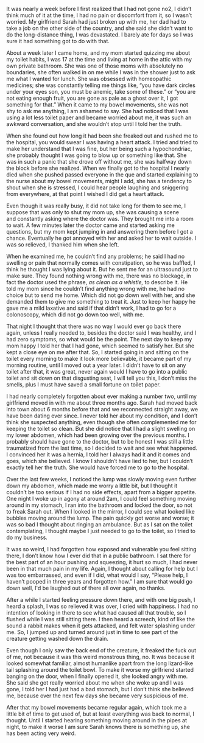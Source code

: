  

It was nearly a week before I first realized that I had not gone no2, I didn’t think much of it at the time, I had no pain or discomfort from it, so I wasn’t worried. My girlfriend Sarah had just broken up with me, her dad had to take a job on the other side of the country, and she said she didn’t want to do the long-distance thing, I was devastated. I barely ate for days so I was sure it had something got to do with that.  

About a week later I came home, and my mom started quizzing me about my toilet habits, I was 17 at the time and living at home in the attic with my own private bathroom. She was one of those moms with absolutely no boundaries, she often walked in on me while I was in the shower just to ask me what I wanted for lunch. She was obsessed with homeopathic medicines; she was constantly telling me things like, “you have dark circles under your eyes son, you must be anemic, take some of these.” or “you are not eating enough fruit, you are gone as pale as a ghost over it, I got something for that.” When it came to my bowel movements, she was not shy to ask me anything, I am ashamed to say. She had noticed that I was using a lot less toilet paper and became worried about me, it was such an awkward conversation, and she wouldn’t stop until I told her the truth. 

When she found out how long it had been she freaked out and rushed me to the hospital, you would swear I was having a heart attack. I tried and tried to make her understand that I was fine, but her being such a hypochondriac, she probably thought I was going to blow up or something like that. She was in such a panic that she drove off without me, she was halfway down the block before she realized. When we finally got to the hospital I nearly died when she pushed passed everyone in the que and started explaining to the nurse about my bowel movements, might I add, she has a tendency to shout when she is stressed, I could hear people laughing and sniggering from everywhere, at that point I wished I did get a heart attack.  

Even though it was really busy, it did not take long for them to see me, I suppose that was only to shut my mom up, she was causing a scene and constantly asking where the doctor was. They brought me into a room to wait. A few minutes later the doctor came and started asking me questions, but my mom kept jumping in and answering them before I got a chance. Eventually he got annoyed with her and asked her to wait outside. I was so relieved, I thanked him when she left.  

When he examined me, he couldn’t find any problems; he said I had no swelling or pain that normally comes with constipation, so he was baffled, I think he thought I was lying about it. But he sent me for an ultrasound just to make sure. They found nothing wrong with me, there was no blockage, in fact the doctor used the phrase, *as clean as a whistle,* to describe it. He told my mom since he couldn’t find anything wrong with me, he had no choice but to send me home. Which did not go down well with her, and she demanded them to give me something to treat it. Just to keep her happy he gave me a mild laxative and said if that didn’t work, I had to go for a colonoscopy, which did not go down too well, with me. 

That night I thought that there was no way I would ever go back there again, unless I really needed to, besides the doctor said I was healthy, and I had zero symptoms, so what would be the point. The next day to keep my mom happy I told her that I had gone, which seemed to satisfy her. But she kept a close eye on me after that. So, I started going in and sitting on the toilet every morning to make it look more believable, it became part of my morning routine, until I moved out a year later. I didn’t have to sit on any toilet after that, it was great, never again would I have to go into a public toilet and sit down on that disgusting seat, I will tell you this, I don’t miss the smells, plus I must have saved a small fortune on toilet paper. 

I had nearly completely forgotten about ever making a number two, until my girlfriend moved in with me about three months ago. Sarah had moved back into town about 6 months before that and we reconnected straight away, we have been dating ever since. I never told her about my condition, and I don’t think she suspected anything, even though she often complemented me for keeping the toilet so clean. But she did notice that I had a slight swelling on my lower abdomen, which had been growing over the previous months. I probably should have gone to the doctor, but to be honest I was still a little traumatized from the last time, so I decided to wait and see what happened. I convinced her it was a hernia, I told her I always had it and it comes and goes, which she believed. I know I shouldn’t have lied to her, but I couldn’t exactly tell her the truth. She would have forced me to go to the hospital. 

Over the last few weeks, I noticed the lump was slowly moving even further down my abdomen, which made me worry a little bit, but I thought it couldn’t be too serious if I had no side effects, apart from a bigger appetite. One night I woke up in agony at around 2am, I could feel something moving around in my stomach, I ran into the bathroom and locked the door, so not to freak Sarah out. When I looked in the mirror, I could see what looked like bubbles moving around the lump. The pain quickly got worse and worse; it was so bad I thought about ringing an ambulance. But as I sat on the toilet contemplating, I thought maybe I just needed to go to the toilet, so I tried to do my business.  

It was so weird, I had forgotten how exposed and vulnerable you feel sitting there, I don’t know how I ever did that in a public bathroom. I sat there for the best part of an hour pushing and squeezing, it hurt so much, I had never been in that much pain in my life. Again, I thought about calling for help but I was too embarrassed, and even if I did, what would I say, “Please help, I haven’t pooped in three years and forgotten how.” I am sure that would go down well, I'd be laughed out of there all over again, no thanks. 

After a while I started feeling pressure down there, and with one big push, I heard a splash, I was so relieved it was over, I cried with happiness. I had no intention of looking in there to see what had caused all that trouble, so I flushed while I was still sitting there. I then heard a screech, kind of like the sound a rabbit makes when it gets attacked, and felt water splashing under me. So, I jumped up and turned around just in time to see part of the creature getting washed down the drain. 

Even though I only saw the back end of the creature, it freaked the fuck out of me, not because it was this weird monstrous thing, no. It was because it looked somewhat familiar, almost humanlike apart from the long lizard-like tail splashing around the toilet bowl. To make it worse my girlfriend started banging on the door, when I finally opened it, she looked angry with me. She said she got really worried about me when she woke up and I was gone, I told her I had just had a bad stomach, but I don’t think she believed me, because over the next few days she became very suspicious of me. 

After that my bowel movements became regular again, which took me a little bit of time to get used of, but at least everything was back to normal, I thought. Until I started hearing something moving around in the pipes at night, to make it worse I am sure Sarah knows there is something up, she has been acting very weird.